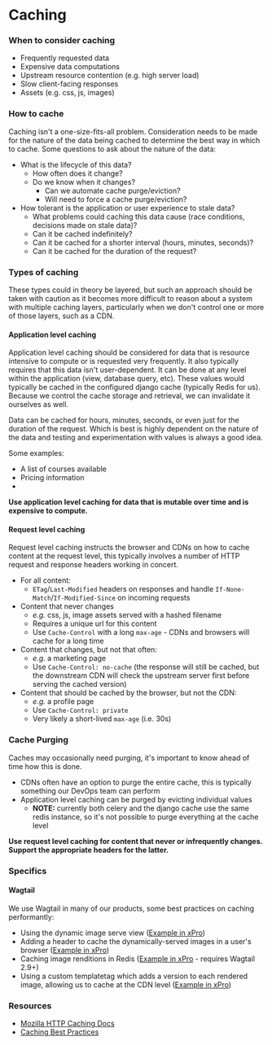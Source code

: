 # Caching

### When to consider caching

- Frequently requested data
- Expensive data computations
- Upstream resource contention (e.g. high server load)
- Slow client-facing responses
- Assets (e.g. css, js, images)

### How to cache

Caching isn't a one-size-fits-all problem. Consideration needs to be made for the nature of the data being cached to determine the best way in which to cache. Some questions to ask about the nature of the data:

- What is the lifecycle of this data?
  - How often does it change?
  - Do we know when it changes?
    - Can we automate cache purge/eviction?
    - Will need to force a cache purge/eviction?
- How tolerant is the application or user experience to stale data?
  - What problems could caching this data cause (race conditions, decisions made on stale data)?
  - Can it be cached indefinitely?
  - Can it be cached for a shorter interval (hours, minutes, seconds)?
  - Can it be cached for the duration of the request?

### Types of caching

These types could in theory be layered, but such an approach should be taken with caution as it becomes more difficult to reason about a system with multiple caching layers, particularly when we don't control one or more of those layers, such as a CDN.

#### Application level caching

Application level caching should be considered for data that is resource intensive to compute or is requested very frequently. It also typically requires that this data isn't user-dependent. It can be done at any level within the application (view, database query, etc). These values would typically be cached in the configured django cache (typically Redis for us). Because we control the cache storage and retrieval, we can invalidate it ourselves as well.

Data can be cached for hours, minutes, seconds, or even just for the duration of the request. Which is best is highly dependent on the nature of the data and testing and experimentation with values is always a good idea.

Some examples:

- A list of courses available
- Pricing information
-

**Use application level caching for data that is mutable over time and is expensive to compute.**

#### Request level caching

Request level caching instructs the browser and CDNs on how to cache content at the request level, this typically involves a number of HTTP request and response headers working in concert.

- For all content:
  - `ETag`/`Last-Modified` headers on responses and handle `If-None-Match`/`If-Modified-Since` on incoming requests
- Content that never changes
  - _e.g._ css, js, image assets served with a hashed filename
  - Requires a unique url for this content
  - Use `Cache-Control` with a long `max-age` - CDNs and browsers will cache for a long time
- Content that changes, but not that often:
  - _e.g._ a marketing page
  - Use `Cache-Control: no-cache` (the response will still be cached, but the downstream CDN will check the upstream server first before serving the cached version)
- Content that should be cached by the browser, but not the CDN:
  - _e.g._ a profile page
  - Use `Cache-Control: private`
  - Very likely a short-lived `max-age` (i.e. 30s)

### Cache Purging

Caches may occasionally need purging, it's important to know ahead of time how this is done.

- CDNs often have an option to purge the entire cache, this is typically something our DevOps team can perform
- Application level caching can be purged by evicting individual values
  - **NOTE:** currently both celery and the django cache use the same redis instance, so it's not possible to purge everything at the cache level


**Use request level caching for content that never or infrequently changes. Support the appropriate headers for the latter.**

### Specifics

#### Wagtail

We use Wagtail in many of our products, some best practices on caching performantly:

- Using the dynamic image serve view ([Example in xPro](https://docs.wagtail.io/en/stable/advanced_topics/images/image_serve_view.html))
- Adding a header to cache the dynamically-served images in a user's browser ([Example in xPro](https://github.com/mitodl/mitxpro/blob/abef74ad530770cc8772620dedae20714fc1a2e5/mitxpro/urls.py#L95-L105))
- Caching image renditions in Redis ([Example in xPro](https://docs.wagtail.io/en/v2.9.3/advanced_topics/performance.html#caching-image-renditions) - requires Wagtail 2.9+)
- Using a custom templatetag which adds a version to each rendered image, allowing us to cache at the CDN level ([Example in xPro](https://github.com/mitodl/mitxpro/blob/e8e5002662f794c3b17a63063af0d1aad293bff3/cms/templatetags/image_version_url.py#L12))


### Resources

- [Mozilla HTTP Caching Docs](https://developer.mozilla.org/en-US/docs/Web/HTTP/Caching)
- [Caching Best Practices](https://jakearchibald.com/2016/caching-best-practices/)
